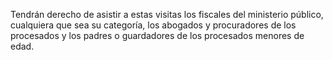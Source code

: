 Tendrán derecho de asistir a estas visitas los fiscales del ministerio público, cualquiera que sea su categoría, los abogados y procuradores de los procesados y los padres o guardadores de los procesados menores de edad.
